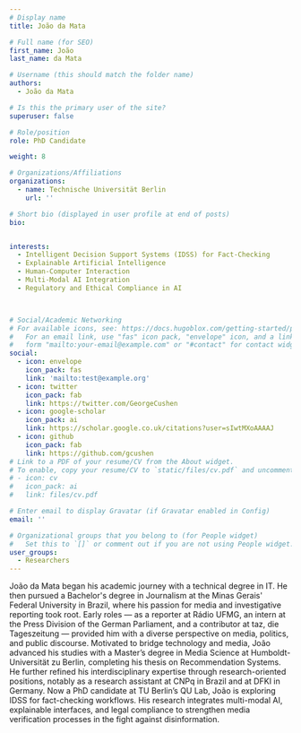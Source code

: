 ```yaml
---
# Display name
title: João da Mata

# Full name (for SEO)
first_name: João 
last_name: da Mata  

# Username (this should match the folder name)
authors:
  - João da Mata

# Is this the primary user of the site?
superuser: false

# Role/position
role: PhD Candidate

weight: 8

# Organizations/Affiliations
organizations:
  - name: Technische Universität Berlin
    url: ''

# Short bio (displayed in user profile at end of posts)
bio: 


interests:
  - Intelligent Decision Support Systems (IDSS) for Fact-Checking
  - Explainable Artificial Intelligence
  - Human-Computer Interaction
  - Multi-Modal AI Integration
  - Regulatory and Ethical Compliance in AI



# Social/Academic Networking
# For available icons, see: https://docs.hugoblox.com/getting-started/page-builder/#icons
#   For an email link, use "fas" icon pack, "envelope" icon, and a link in the
#   form "mailto:your-email@example.com" or "#contact" for contact widget.
social:
  - icon: envelope
    icon_pack: fas
    link: 'mailto:test@example.org'
  - icon: twitter
    icon_pack: fab
    link: https://twitter.com/GeorgeCushen
  - icon: google-scholar
    icon_pack: ai
    link: https://scholar.google.co.uk/citations?user=sIwtMXoAAAAJ
  - icon: github
    icon_pack: fab
    link: https://github.com/gcushen
# Link to a PDF of your resume/CV from the About widget.
# To enable, copy your resume/CV to `static/files/cv.pdf` and uncomment the lines below.
# - icon: cv
#   icon_pack: ai
#   link: files/cv.pdf

# Enter email to display Gravatar (if Gravatar enabled in Config)
email: ''

# Organizational groups that you belong to (for People widget)
#   Set this to `[]` or comment out if you are not using People widget.
user_groups:
  - Researchers
---
```

João da Mata began his academic journey with a technical degree in IT. He then pursued a Bachelor's degree in Journalism at the Minas Gerais' Federal University in Brazil, where his passion for media and investigative reporting took root. Early roles — as a reporter at Rádio UFMG, an intern at the Press Division of the German Parliament, and a contributor at taz, die Tageszeitung — provided him with a diverse perspective on media, politics, and public discourse. Motivated to bridge technology and media, João advanced his studies with a Master’s degree in Media Science at Humboldt-Universität zu Berlin, completing his thesis on Recommendation Systems. He further refined his interdisciplinary expertise through research-oriented positions, notably as a research assistant at CNPq in Brazil and at DFKI in Germany. Now a PhD candidate at TU Berlin’s QU Lab, João is exploring IDSS for fact-checking workflows. His research integrates multi-modal AI, explainable interfaces, and legal compliance to strengthen media verification processes in the fight against disinformation.
